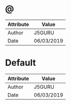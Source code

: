 # @
| Attribute | Value |
| ---  | ---     |
| Author | J5GURU |
| Date | 06/03/2019 |
# Default
| Attribute | Value |
| ---  | ---     |
| Author | J5GURU |
| Date | 06/03/2019 |
